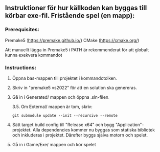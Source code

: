 ## Instruktioner för hur källkoden kan byggas till körbar exe-fil. Fristående spel (en mapp):

### Prerequisites:

Premake5 (https://premake.github.io/)
CMake (https://cmake.org/)

Att manuellt lägga in Premake5 i PATH är rekommenderat för att globalt kunna exekvera kommandot

### Instructions:

1. Öppna bas-mappen till projektet i kommandotolken.
2. Skriv in "premake5 vs2022" för att en solution ska genereras.
3. Gå in i Generated/ mappen och öppna .sln-filen.  

    3.5. <Optional> Om External/ mappen är tom, skriv:
    
    ```git submodule update --init --recursive --remote```

4. Sätt target build config till "Release x64" och bygg "Application"-projektet. Alla dependencies kommer nu byggas som statiska bibliotek och inkluderas i projektet. Därefter byggs själva motorn och spelet.
5. Gå in i Game/Exe/ mappen och kör spelet